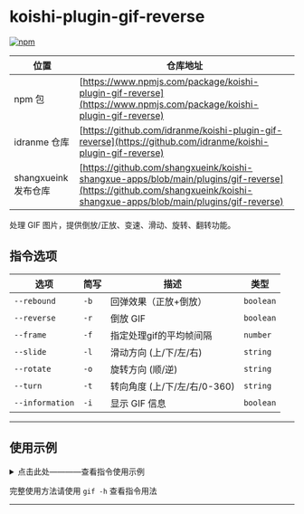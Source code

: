 # koishi-plugin-gif-reverse

[![npm](https://img.shields.io/npm/v/koishi-plugin-gif-reverse?style=flat-square)](https://www.npmjs.com/package/koishi-plugin-gif-reverse)

| 位置                 | 仓库地址                                                                                                                                                               |
| -------------------- | ---------------------------------------------------------------------------------------------------------------------------------------------------------------------- |
| npm 包               | [https://www.npmjs.com/package/koishi-plugin-gif-reverse](https://www.npmjs.com/package/koishi-plugin-gif-reverse)                                                     |
| idranme 仓库         | [https://github.com/idranme/koishi-plugin-gif-reverse](https://github.com/idranme/koishi-plugin-gif-reverse)                                                           |
| shangxueink 发布仓库 | [https://github.com/shangxueink/koishi-shangxue-apps/blob/main/plugins/gif-reverse](https://github.com/shangxueink/koishi-shangxue-apps/blob/main/plugins/gif-reverse) |


处理 GIF 图片，提供倒放/正放、变速、滑动、旋转、翻转功能。

## 指令选项


<table>
<thead>
<tr>
<th>选项</th>
<th>简写</th>
<th>描述</th>
<th>类型</th>
</tr>
</thead>
<tbody>
<tr>
<td><code>--rebound</code></td>
<td><code>-b</code></td>
<td>回弹效果（正放+倒放）</td>
<td><code>boolean</code></td>
</tr>
<tr>
<td><code>--reverse</code></td>
<td><code>-r</code></td>
<td>倒放 GIF</td>
<td><code>boolean</code></td>
</tr>
<tr>
<td><code>--frame</code></td>
<td><code>-f</code></td>
<td>指定处理gif的平均帧间隔</td>
<td><code>number</code></td>
</tr>
<tr>
<td><code>--slide</code></td>
<td><code>-l</code></td>
<td>滑动方向 (上/下/左/右)</td>
<td><code>string</code></td>
</tr>
<tr>
<td><code>--rotate</code></td>
<td><code>-o</code></td>
<td>旋转方向 (顺/逆)</td>
<td><code>string</code></td>
</tr>
<tr>
<td><code>--turn</code></td>
<td><code>-t</code></td>
<td>转向角度 (上/下/左/右/0-360)</td>
<td><code>string</code></td>
</tr>
<tr>
<td><code>--information</code></td>
<td><code>-i</code></td>
<td>显示 GIF 信息</td>
<td><code>boolean</code></td>
</tr>
</tbody>
</table>

---

<h2>使用示例</h2>

<details>
<summary>点击此处————查看指令使用示例</summary>
    
<ul>
<li><strong>回弹 GIF:</strong>
<pre><code>gif -b</code></pre>
</li>
<li><strong>倒放 GIF:</strong>
<pre><code>gif -r</code></pre>
</li>
<li><strong>指定帧间隔 20ms:</strong>
<pre><code>gif -f 20</code></pre>
</li>
<li><strong>右滑 GIF:</strong>
<pre><code>gif -l 右</code></pre>
</li>
<li><strong>逆时针旋转 GIF:</strong>
<pre><code>gif -o 逆</code></pre>
</li>
<li><strong>转向 30 度:</strong>
<pre><code>gif -t 30</code></pre>
</li>
<li><strong>转向向上:</strong>
<pre><code>gif -t 上</code></pre>
</li>
<li><strong>右上方滑动:</strong>
<pre><code>gif -l 右 -t 45</code></pre>
</li>
<li><strong>顺时针旋转:</strong>
<pre><code>gif -o 顺</code></pre>
</li>
<li><strong>显示 GIF 信息:</strong>
<pre><code>gif -i</code></pre>
</li>
</ul>
</details>

完整使用方法请使用 <code>gif -h</code> 查看指令用法

---